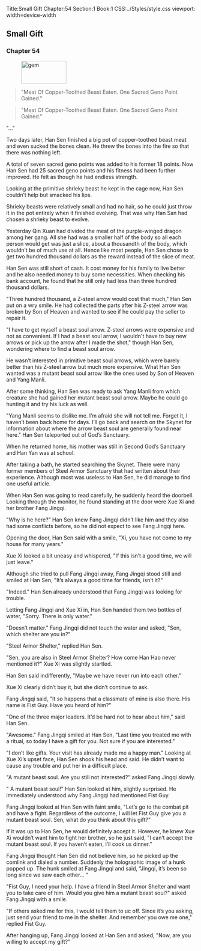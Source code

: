Title:Small Gift 
Chapter:54 
Section:1 
Book:1 
CSS:../Styles/style.css 
viewport: width=device-width
  
## Small Gift
### Chapter 54 
<figure>
	<img src="../Images/gem.gif" alt="gem" id="gem" width="120" height="60" />
</figure>
  

  
  > "Meat Of Copper-Toothed Beast Eaten. One Sacred Geno Point Gained."

> "Meat Of Copper-Toothed Beast Eaten. One Sacred Geno Point Gained."

"..."

Two days later, Han Sen finished a big pot of copper-toothed beast meat and even sucked the bones clean. He threw the bones into the fire so that there was nothing left.

A total of seven sacred geno points was added to his former 18 points. Now Han Sen had 25 sacred geno points and his fitness had been further improved. He felt as though he had endless strength.

Looking at the primitive shrieky beast he kept in the cage now, Han Sen couldn’t help but smacked his lips.

Shrieky beasts were relatively small and had no hair, so he could just throw it in the pot entirely when it finished evolving. That was why Han San had chosen a shrieky beast to evolve.

Yesterday Qin Xuan had divided the meat of the purple-winged dragon among her gang. All she had was a smaller half of the body so all each person would get was just a slice, about a thousandth of the body, which wouldn’t be of much use at all. Hence like most people, Han Sen chose to get two hundred thousand dollars as the reward instead of the slice of meat.

Han Sen was still short of cash. It cost money for his family to live better and he also needed money to buy some necessities. When checking his bank account, he found that he still only had less than three hundred thousand dollars.

"Three hundred thousand, a Z-steel arrow would cost that much," Han Sen put on a wry smile. He had collected the parts after his Z-steel arrow was broken by Son of Heaven and wanted to see if he could pay the seller to repair it.

"I have to get myself a beast soul arrow. Z-steel arrows were expensive and not as convenient. If I had a beast soul arrow, I wouldn't have to buy new arrows or pick up the arrow after I made the shot," though Han Sen, wondering where to find a beast soul arrow.

He wasn’t interested in primitive beast soul arrows, which were barely better than his Z-steel arrow but much more expensive. What Han Sen wanted was a mutant beast soul arrow like the ones used by Son of Heaven and Yang Manli.

After some thinking, Han Sen was ready to ask Yang Manli from which creature she had gained her mutant beast soul arrow. Maybe he could go hunting it and try his luck as well.

"Yang Manli seems to dislike me. I’m afraid she will not tell me. Forget it, I haven’t been back home for days. I’ll go back and search on the Skynet for information about where the arrow beast soul are generally found near here." Han Sen teleported out of God’s Sanctuary.

When he returned home, his mother was still in Second God’s Sanctuary and Han Yan was at school.

After taking a bath, he started searching the Skynet. There were many former members of Steel Armor Sanctuary that had written about their experience. Although most was useless to Han Sen, he did manage to find one useful article.

When Han Sen was going to read carefully, he suddenly heard the doorbell. Looking through the monitor, he found standing at the door were Xue Xi and her brother Fang Jingqi.

"Why is he here?" Han Sen knew Fang Jingqi didn’t like him and they also had some conflicts before, so he did not expect to see Fang Jingqi here.

Opening the door, Han Sen said with a smile, "Xi, you have not come to my house for many years."

Xue Xi looked a bit uneasy and whispered, "If this isn’t a good time, we will just leave."

Although she tried to pull Fang Jingqi away, Fang Jingqi stood still and smiled at Han Sen, "It’s always a good time for friends, isn’t it?"

"Indeed." Han Sen already understood that Fang Jingqi was looking for trouble.

Letting Fang Jingqi and Xue Xi in, Han Sen handed them two bottles of water, "Sorry. There is only water."

"Doesn’t matter." Fang Jingqi did not touch the water and asked, "Sen, which shelter are you in?"

"Steel Armor Shelter," replied Han Sen.

"Sen, you are also in Steel Armor Shelter? How come Han Hao never mentioned it?" Xue Xi was slightly startled.

Han Sen said indifferently, "Maybe we have never run into each other."

Xue Xi clearly didn’t buy it, but she didn’t continue to ask.

Fang Jingqi said, "It so happens that a classmate of mine is also there. His name is Fist Guy. Have you heard of him?"

"One of the three major leaders. It’d be hard not to hear about him," said Han Sen.

"Awesome." Fang Jingqi smiled at Han Sen, "Last time you treated me with a ritual, so today I have a gift for you. Not sure if you are interested."

"I don’t like gifts. Your visit has already made me a happy man." Looking at Xue Xi’s upset face, Han Sen shook his head and said. He didn’t want to cause any trouble and put her in a difficult place.

"A mutant beast soul. Are you still not interested?" asked Fang Jingqi slowly.

" A mutant beast soul!" Han Sen looked at him, slightly surprised. He immediately understood why Fang Jingqi had mentioned Fist Guy.

Fang Jingqi looked at Han Sen with faint smile, "Let’s go to the combat pit and have a fight. Regardless of the outcome, I will let Fist Guy give you a mutant beast soul. Sen, what do you think about this gift?"

If it was up to Han Sen, he would definitely accept it. However, he knew Xue Xi wouldn’t want him to fight her brother, so he just said, "I can’t accept the mutant beast soul. If you haven’t eaten, I’ll cook us dinner."

Fang Jingqi thought Han Sen did not believe him, so he picked up the comlink and dialed a number. Suddenly the holographic image of a hunk popped up. The hunk smiled at Fang Jingqi and said, "Jingqi, it’s been so long since we saw each other... "

"Fist Guy, I need your help. I have a friend in Steel Armor Shelter and want you to take care of him. Would you give him a mutant beast soul?" asked Fang Jingqi with a smile.

"If others asked me for this, I would tell them to uc off. Since it’s you asking, just send your friend to me in the shelter. And remember you owe me one," replied Fist Guy.

After hanging up, Fang Jingqi looked at Han Sen and asked, "Now, are you willing to accept my gift?"
